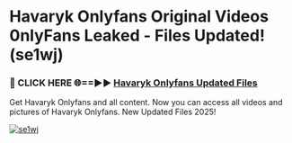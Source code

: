 # Havaryk Onlyfans Original Videos 0nlyFans Leaked - Files Updated! (se1wj)

<h3>🔴 CLICK HERE 🌐==►► <a href="https://tinyurl.com/ehrbuxhb" rel="nofollow">Havaryk Onlyfans Updated Files</a></h3>

Get Havaryk Onlyfans and all content. Now you can access all videos and pictures of Havaryk Onlyfans. New Updated Files 2025!

[![se1wj](https://i.imgur.com/lVYEuWS.gif)](https://tinyurl.com/ehrbuxhb)
